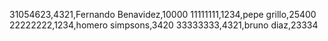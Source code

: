 31054623,4321,Fernando Benavidez,10000
11111111,1234,pepe grillo,25400
22222222,1234,homero simpsons,3420
33333333,4321,bruno diaz,23334